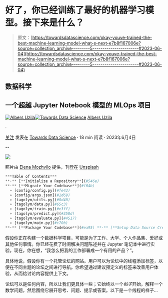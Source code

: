 # 好了，你已经训练了最好的机器学习模型。接下来是什么？

> 原文：[https://towardsdatascience.com/okay-youve-trained-the-best-machine-learning-model-what-s-next-e7b8f167006e?source=collection_archive---------5-----------------------#2023-06-04](https://towardsdatascience.com/okay-youve-trained-the-best-machine-learning-model-what-s-next-e7b8f167006e?source=collection_archive---------5-----------------------#2023-06-04)

## 数据科学

## 一个超越 Jupyter Notebook 模型的 MLOps 项目

[](https://dwiuzila.medium.com/?source=post_page-----e7b8f167006e--------------------------------)[![Albers Uzila](../Images/64f95bb182d878579e23ed4aaec1aafb.png)](https://dwiuzila.medium.com/?source=post_page-----e7b8f167006e--------------------------------)[](https://towardsdatascience.com/?source=post_page-----e7b8f167006e--------------------------------)[![Towards Data Science](../Images/a6ff2676ffcc0c7aad8aaf1d79379785.png)](https://towardsdatascience.com/?source=post_page-----e7b8f167006e--------------------------------) [Albers Uzila](https://dwiuzila.medium.com/?source=post_page-----e7b8f167006e--------------------------------)

·

[关注](https://medium.com/m/signin?actionUrl=https%3A%2F%2Fmedium.com%2F_%2Fsubscribe%2Fuser%2F159e5ce51250&operation=register&redirect=https%3A%2F%2Ftowardsdatascience.com%2Fokay-youve-trained-the-best-machine-learning-model-what-s-next-e7b8f167006e&user=Albers+Uzila&userId=159e5ce51250&source=post_page-159e5ce51250----e7b8f167006e---------------------post_header-----------) 发表在 [Towards Data Science](https://towardsdatascience.com/?source=post_page-----e7b8f167006e--------------------------------) · 18 min 阅读 · 2023年6月4日 [](https://medium.com/m/signin?actionUrl=https%3A%2F%2Fmedium.com%2F_%2Fvote%2Ftowards-data-science%2Fe7b8f167006e&operation=register&redirect=https%3A%2F%2Ftowardsdatascience.com%2Fokay-youve-trained-the-best-machine-learning-model-what-s-next-e7b8f167006e&user=Albers+Uzila&userId=159e5ce51250&source=-----e7b8f167006e---------------------clap_footer-----------)

--

[](https://medium.com/m/signin?actionUrl=https%3A%2F%2Fmedium.com%2F_%2Fbookmark%2Fp%2Fe7b8f167006e&operation=register&redirect=https%3A%2F%2Ftowardsdatascience.com%2Fokay-youve-trained-the-best-machine-learning-model-what-s-next-e7b8f167006e&source=-----e7b8f167006e---------------------bookmark_footer-----------)![](../Images/a4f723cf7bf28815d9d27a97fd601e83.png)

照片由 [Elena Mozhvilo](https://unsplash.com/@miracleday?utm_source=medium&utm_medium=referral) 提供，刊登在 [Unsplash](https://unsplash.com/?utm_source=medium&utm_medium=referral)

```py
***Table of Contents***
**·** [**Initialize a Repository**](#546e)
**·** [**Migrate Your Codebase**](#f64b)
  ∘ [config/config.py](#fe43)
  ∘ [config/args.json](#1d69)
  ∘ [tagolym/utils.py](#8d40)
  ∘ [tagolym/data.py](#65c3)
  ∘ [tagolym/train.py](#e3ff)
  ∘ [tagolym/predict.py](#358d)
  ∘ [tagolym/evaluate.py](#4517)
  ∘ [tagolym/main.py](#c70b)
**·** [**Package Your Codebase**](#ea95) **·** [**Setup Data Source Credential**](#94ae) **·** [**Run Your Pipeline**](#53a6) **·** [**Miscellaneous**](#f95f) **·** [**Push Your Project to GitHub**](#4df4) **·** [**Wrapping Up**](#cf97)
```

假设你正在构建一个数据科学项目，可能是为了工作、大学、个人作品集、爱好或其他任何事情。你已经花费了时间解决问题陈述并在 Jupyter 笔记本中进行实验。现在，你在想，“我怎么把我的工作部署成一个有用的产品？”。

具体地说，假设你有一个托管论坛的网站。用户可以为论坛中的线程添加标签，以便在不同主题的论坛之间进行导航。你希望通过建议预定义的标签来改善用户体验，从而给讨论内容提供上下文。

论坛可以是任何内容，所以让我们更具体一些；它始终以一个*帖子*开始，解释一个数学问题，然后围绕它展开思考、问题、提示或答案。以下是一个线程的样子…
